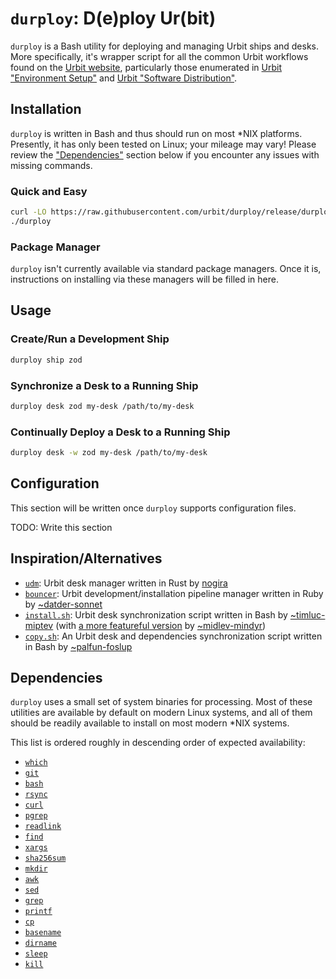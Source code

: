 # `durploy`: D(e)ploy Ur(bit) #

`durploy` is a Bash utility for deploying and managing Urbit ships and desks.
More specifically, it's wrapper script for all the common Urbit workflows found
on the [Urbit website], particularly those enumerated in [Urbit "Environment
Setup"] and [Urbit "Software Distribution"].

## Installation ##

`durploy` is written in Bash and thus should run on most \*NIX platforms.
Presently, it has only been tested on Linux; your mileage may vary! Please
review the ["Dependencies"](#dependencies) section below if you encounter any
issues with missing commands.

### Quick and Easy ###

```bash
curl -LO https://raw.githubusercontent.com/urbit/durploy/release/durploy
./durploy
```

### Package Manager ###

`durploy` isn't currently available via standard package managers. Once it is,
instructions on installing via these managers will be filled in here.

## Usage ##

### Create/Run a Development Ship ###

```bash
durploy ship zod
```

### Synchronize a Desk to a Running Ship ###

```bash
durploy desk zod my-desk /path/to/my-desk
```

### Continually Deploy a Desk to a Running Ship ###

```bash
durploy desk -w zod my-desk /path/to/my-desk
```

## Configuration ##

This section will be written once `durploy` supports configuration files.

TODO: Write this section

## Inspiration/Alternatives ##

- [`udm`](https://github.com/nogira/udm): Urbit desk manager written in Rust by
  [nogira](https://github.com/nogira/)
- [`bouncer`](https://github.com/tloncorp/bouncer): Urbit
  development/installation pipeline manager written in Ruby by
  [~datder-sonnet](https://urbit.org/ids/~datder-sonnet)
- [`install.sh`](https://github.com/timlucmiptev/btc-agents/blob/master/install.sh):
  Urbit desk synchronization script written in Bash by
  [~timluc-miptev](https://urbit.org/ids/~timluc-miptev) (with [a more featureful
  version](https://github.com/johnhyde/turf/blob/main/bin/install.sh) by
  [~midlev-mindyr](https://urbit.org/ids/~midlev-mindyr))
- [`copy.sh`](https://github.com/Fang-/suite/blob/master/pkg/copy.sh): An
  Urbit desk and dependencies synchronization script written in Bash by
  [~palfun-foslup](https://urbit.org/ids/~palfun-foslup)

## Dependencies ##

`durploy` uses a small set of system binaries for processing. Most of these
utilities are available by default on modern Linux systems, and all of them
should be readily available to install on most modern \*NIX systems.

This list is ordered roughly in descending order of expected availability:

- [`which`](https://linux.die.net/man/1/which)
- [`git`](https://www.man7.org/linux/man-pages/man1/git.1.html)
- [`bash`](https://www.man7.org/linux/man-pages/man1/bash.1.html)
- [`rsync`](https://www.man7.org/linux/man-pages/man1/rsync.1.html)
- [`curl`](https://www.man7.org/linux/man-pages/man1/curl.1.html)
- [`pgrep`](https://www.man7.org/linux/man-pages/man1/pgrep.1.html)
- [`readlink`](https://www.man7.org/linux/man-pages/man1/readlink.1.html)
- [`find`](https://www.man7.org/linux/man-pages/man1/find.1p.html)
- [`xargs`](https://www.man7.org/linux/man-pages/man1/xargs.1p.html)
- [`sha256sum`](https://www.man7.org/linux/man-pages/man1/sha256sum.1.html)
- [`mkdir`](https://www.man7.org/linux/man-pages/man1/mkdir.1p.html)
- [`awk`](https://www.man7.org/linux/man-pages/man1/awk.1p.html)
- [`sed`](https://www.man7.org/linux/man-pages/man1/sed.1p.html)
- [`grep`](https://www.man7.org/linux/man-pages/man1/grep.1p.html)
- [`printf`](https://www.man7.org/linux/man-pages/man1/printf.1p.html)
- [`cp`](https://www.man7.org/linux/man-pages/man1/cp.1p.html)
- [`basename`](https://www.man7.org/linux/man-pages/man1/basename.1p.html)
- [`dirname`](https://www.man7.org/linux/man-pages/man1/dirname.1p.html)
- [`sleep`](https://www.man7.org/linux/man-pages/man1/sleep.1p.html)
- [`kill`](https://www.man7.org/linux/man-pages/man1/kill.1.html)


[Urbit website]: https://developers.urbit.org/
[Urbit "Environment Setup"]: https://developers.urbit.org/guides/core/environment
[Urbit "Software Distribution"]: https://developers.urbit.org/guides/additional/software-distribution
